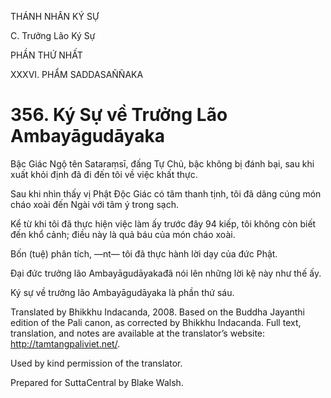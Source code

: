 THÁNH NHÂN KÝ SỰ

C. Trưởng Lão Ký Sự

PHẦN THỨ NHẤT

XXXVI. PHẨM SADDASAÑÑAKA

# 356\. Ký Sự về Trưởng Lão Ambayāgudāyaka

Bậc Giác Ngộ tên Sataraṃsī, đấng Tự Chủ, bậc không bị đánh bại, sau khi xuất khỏi định đã đi đến tôi về việc khất thực.

Sau khi nhìn thấy vị Phật Độc Giác có tâm thanh tịnh, tôi đã dâng cúng món cháo xoài đến Ngài với tâm ý trong sạch.

Kể từ khi tôi đã thực hiện việc làm ấy trước đây 94 kiếp, tôi không còn biết đến khổ cảnh; điều này là quả báu của món cháo xoài.

Bốn (tuệ) phân tích, ―nt― tôi đã thực hành lời dạy của đức Phật.

Đại đức trưởng lão Ambayāgudāyakađã nói lên những lời kệ này như thế ấy.

Ký sự về trưởng lão Ambayāgudāyaka là phần thứ sáu.

Translated by Bhikkhu Indacanda, 2008. Based on the Buddha Jayanthi edition of the Pali canon, as corrected by Bhikkhu Indacanda. Full text, translation, and notes are available at the translator’s website: http://tamtangpaliviet.net/.

Used by kind permission of the translator.

Prepared for SuttaCentral by Blake Walsh.
